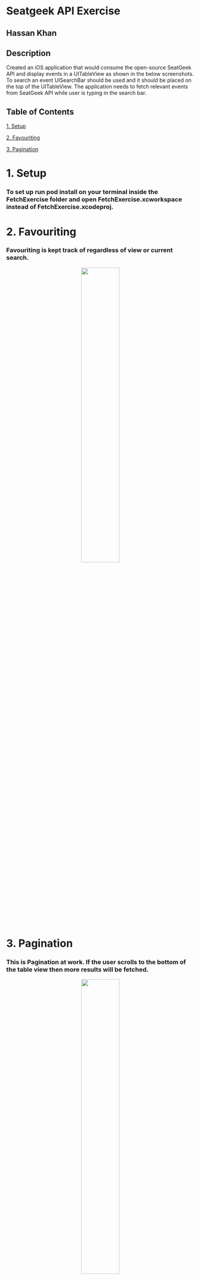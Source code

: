 # Seatgeek API Exercise

## Hassan Khan


## Description

Created an iOS application that would consume the open-source SeatGeek API and
display events in a UITableView as shown in the below screenshots. To search an event
UISearchBar should be used and it should be placed on the top of the UITableView.
The application needs to fetch relevant events from SeatGeek API while user is
typing in the search bar. 

## Table of Contents

[1. Setup](#a)

[2. Favouriting](#b)

[3. Pagination](#c)


<a name="a"></a>

# 1. Setup

### To set up run pod install on your terminal inside the FetchExercise folder and open FetchExercise.xcworkspace instead of FetchExercise.xcodeproj.

<a name="b"></a>

# 2. Favouriting

### Favouriting is kept track of regardless of view or current search.

<p align="center">
  <img src="Videos/favourite.gif"  width="45%" height="45% />
</p>

<a name="c"></a>

# 3. Pagination

### This is Pagination at work. If the user scrolls to the bottom of the table view then more results will be fetched.

<p align="center">
  <img src="Videos/pagination.gif" width="45%" height="45%"/>
</p>




